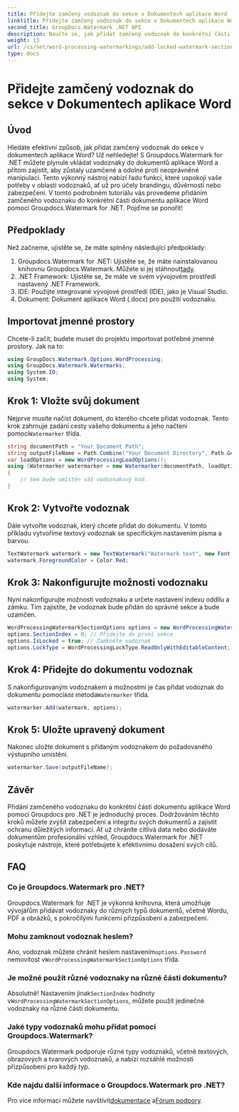 ```yaml
---
title: Přidejte zamčený vodoznak do sekce v Dokumentech aplikace Word
linktitle: Přidejte zamčený vodoznak do sekce v Dokumentech aplikace Word
second_title: GroupDocs.Watermark .NET API
description: Naučte se, jak přidat zamčený vodoznak do konkrétní části v dokumentech Word pomocí Groupdocs Watermark for .NET, pomocí tohoto podrobného průvodce.
weight: 13
url: /cs/net/word-processing-watermarkings/add-locked-watermark-section-word-docs/
type: docs
---
```

# Přidejte zamčený vodoznak do sekce v Dokumentech aplikace Word

## Úvod
Hledáte efektivní způsob, jak přidat zamčený vodoznak do sekce v dokumentech aplikace Word? Už nehledejte! S Groupdocs.Watermark for .NET můžete plynule vkládat vodoznaky do dokumentů aplikace Word a přitom zajistit, aby zůstaly uzamčené a odolné proti neoprávněné manipulaci. Tento výkonný nástroj nabízí řadu funkcí, které uspokojí vaše potřeby v oblasti vodoznaků, ať už pro účely brandingu, důvěrnosti nebo zabezpečení. V tomto podrobném tutoriálu vás provedeme přidáním zamčeného vodoznaku do konkrétní části dokumentu aplikace Word pomocí Groupdocs.Watermark for .NET. Pojďme se ponořit!
## Předpoklady
Než začneme, ujistěte se, že máte splněny následující předpoklady:
1.  Groupdocs.Watermark for .NET: Ujistěte se, že máte nainstalovanou knihovnu Groupdocs.Watermark. Můžete si jej stáhnout[tady](https://releases.groupdocs.com/Watermark/net/).
2. .NET Framework: Ujistěte se, že máte ve svém vývojovém prostředí nastavený .NET Framework.
3. IDE: Použijte integrované vývojové prostředí (IDE), jako je Visual Studio.
4. Dokument: Dokument aplikace Word (.docx) pro použití vodoznaku.
## Importovat jmenné prostory
Chcete-li začít, budete muset do projektu importovat potřebné jmenné prostory. Jak na to:
```csharp
using GroupDocs.Watermark.Options.WordProcessing;
using GroupDocs.Watermark.Watermarks;
using System.IO;
using System;
```
## Krok 1: Vložte svůj dokument
 Nejprve musíte načíst dokument, do kterého chcete přidat vodoznak. Tento krok zahrnuje zadání cesty vašeho dokumentu a jeho načtení pomocí`Watermarker` třída.
```csharp
string documentPath = "Your Document Path";
string outputFileName = Path.Combine("Your Document Directory", Path.GetFileName(documentPath));
var loadOptions = new WordProcessingLoadOptions();
using (Watermarker watermarker = new Watermarker(documentPath, loadOptions))
{
    // Sem bude umístěn váš vodoznakový kód.
}
```
## Krok 2: Vytvořte vodoznak
Dále vytvořte vodoznak, který chcete přidat do dokumentu. V tomto příkladu vytvoříme textový vodoznak se specifickým nastavením písma a barvou.
```csharp
TextWatermark watermark = new TextWatermark("Watermark text", new Font("Arial", 19));
watermark.ForegroundColor = Color.Red;
```
## Krok 3: Nakonfigurujte možnosti vodoznaku
Nyní nakonfigurujte možnosti vodoznaku a určete nastavení indexu oddílu a zámku. Tím zajistíte, že vodoznak bude přidán do správné sekce a bude uzamčen.
```csharp
WordProcessingWatermarkSectionOptions options = new WordProcessingWatermarkSectionOptions();
options.SectionIndex = 0; // Přidejte do první sekce
options.IsLocked = true; // Zamkněte vodoznak
options.LockType = WordProcessingLockType.ReadOnlyWithEditableContent; // Typ zámku
```
## Krok 4: Přidejte do dokumentu vodoznak
 S nakonfigurovaným vodoznakem a možnostmi je čas přidat vodoznak do dokumentu pomocí`Add` metoda`Watermarker` třída.
```csharp
watermarker.Add(watermark, options);
```
## Krok 5: Uložte upravený dokument
Nakonec uložte dokument s přidaným vodoznakem do požadovaného výstupního umístění.
```csharp
watermarker.Save(outputFileName);
```
## Závěr
Přidání zamčeného vodoznaku do konkrétní části dokumentu aplikace Word pomocí Groupdocs pro .NET je jednoduchý proces. Dodržováním těchto kroků můžete zvýšit zabezpečení a integritu svých dokumentů a zajistit ochranu důležitých informací. Ať už chráníte citlivá data nebo dodáváte dokumentům profesionální vzhled, Groupdocs.Watermark for .NET poskytuje nástroje, které potřebujete k efektivnímu dosažení svých cílů.
## FAQ
### Co je Groupdocs.Watermark pro .NET?
Groupdocs.Watermark for .NET je výkonná knihovna, která umožňuje vývojářům přidávat vodoznaky do různých typů dokumentů, včetně Wordu, PDF a obrázků, s pokročilými funkcemi přizpůsobení a zabezpečení.
### Mohu zamknout vodoznak heslem?
 Ano, vodoznak můžete chránit heslem nastavením`options.Password` nemovitost v`WordProcessingWatermarkSectionOptions` třída.
### Je možné použít různé vodoznaky na různé části dokumentu?
 Absolutně! Nastavením jinak`SectionIndex` hodnoty v`WordProcessingWatermarkSectionOptions`, můžete použít jedinečné vodoznaky na různé části dokumentu.
### Jaké typy vodoznaků mohu přidat pomocí Groupdocs.Watermark?
Groupdocs.Watermark podporuje různé typy vodoznaků, včetně textových, obrazových a tvarových vodoznaků, a nabízí rozsáhlé možnosti přizpůsobení pro každý typ.
### Kde najdu další informace o Groupdocs.Watermark pro .NET?
 Pro více informací můžete navštívit[dokumentace](https://tutorials.groupdocs.com/Watermark/net/) a[Fórum podpory](https://forum.groupdocs.com/c/watermark/19).